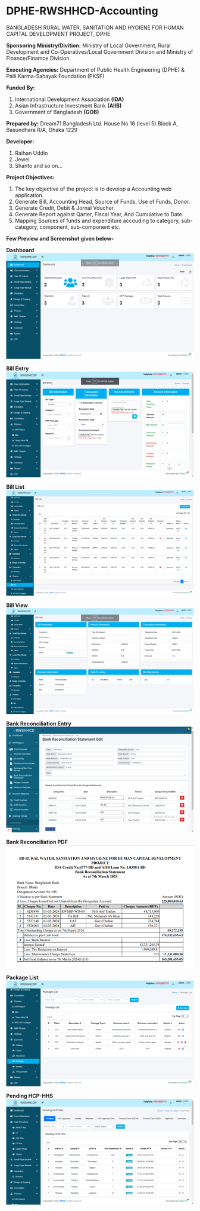 # DPHE-RWSHHCD-Accounting
BANGLADESH RURAL WATER, SANITATION AND HYGIENE FOR HUMAN CAPITAL DEVELOPMENT PROJECT, DPHE

**Sponsoring Ministry/Divition:**
Ministry of Local Government, Rural Development and Co-Operatives/Local Government Division and Ministry of Finance/Finamce Division.

**Executing Agencies:**
Department of Public Health Engineering (DPHE) & Palli Karma-Sahayak Foundation (PKSF)

**Funded By:**
1. International Development Association **(IDA)**
2. Asian Infrastructure Investment Bank **(AIIB)**
3. Government of Bangladesh **(GOB)**

**Prepared by:**
Dream71 Bangladesh Ltd.
House No 16 (level 5) Block A, Basundhara R/A, Dhaka 1229

**Developer:** 
1. Raihan Uddin
2. Jewel
3. Shanto
   and so on...

**Project Objectives:**
1. The key objective of the project is to develop a Accounting web application.
2. Generate Bill, Accounting Head, Source of Funds, Use of Funds, Donor.
3. Generate Credit, Debit & Jornal Voucher.
4. Generate Report against Qarter, Fiscal Year, And Cumulative to Date.
5. Mapping Sources of funds and expenditure accouding to category, sub-category, component, sub-component etc.

**Few Preview and Screenshot given below-**

**Dashboard**
![Dashboard](https://github.com/raihansarkar567/DPHE-RWSHHCD-Accounting/blob/main/Dashboard.png?raw=true "Dashboard")

**Bill Entry**
![Bill Entry](https://github.com/raihansarkar567/DPHE-RWSHHCD-Accounting/blob/main/Bill%20Entry.png?raw=true "Bill Entry")

**Bill List**
![Bill List](https://github.com/raihansarkar567/DPHE-RWSHHCD-Accounting/blob/main/Bill%20List.png?raw=true "Bill List")

**Bill View**
![Bill View](https://github.com/raihansarkar567/DPHE-RWSHHCD-Accounting/blob/main/Bill%20View.png?raw=true "Bill View")

**Bank Reconciliation Entry**
![Bank Reconciliation Entry](https://github.com/raihansarkar567/DPHE-RWSHHCD-Accounting/blob/main/Bank%20Reconciliation%20Entry.png?raw=true "Bank Reconciliation Entry")

**Bank Reconciliation PDF**
![Bank Reconciliation PDF](https://github.com/raihansarkar567/DPHE-RWSHHCD-Accounting/blob/main/Bank%20Reconciliation%20%20Statement%20PDF.png?raw=true "Bank Reconciliation PDF")

**Package List**
![Package List](https://github.com/raihansarkar567/DPHE-RWSHHCD-Accounting/blob/main/Package%20List.png?raw=true "Package List")

**Pending HCP-HHS**
![Pending HCP-HHS](https://github.com/raihansarkar567/DPHE-RWSHHCD-Accounting/blob/main/Pending%20HCP-HHS.png?raw=true "Pending HCP-HHS")
